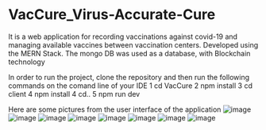 # VacCure_Virus-Accurate-Cure
It is a web application for recording vaccinations against covid-19 and managing available vaccines between vaccination centers. Developed using the MERN Stack. The mongo DB was used as a database, with Blockchain technology

In order to run the project, clone the repository and then run the following commands on the comand line of your IDE 
1 cd VacCure
2 npm install
3 cd client
4 npm install
4 cd..
5 npm run dev

Here are some pictures from the user interface of the application
![image](https://user-images.githubusercontent.com/51210369/121085389-738fa300-c7ea-11eb-8ab5-734c677488bd.png)
![image](https://user-images.githubusercontent.com/51210369/121085396-77bbc080-c7ea-11eb-80a1-eacf2554d629.png)
![image](https://user-images.githubusercontent.com/51210369/121085407-7db1a180-c7ea-11eb-8a9b-0fc7ecdca11b.png)
![image](https://user-images.githubusercontent.com/51210369/121085416-80ac9200-c7ea-11eb-8fb8-4974de7b073a.png)
![image](https://user-images.githubusercontent.com/51210369/121085433-84d8af80-c7ea-11eb-9ace-2ef132714b45.png)
![image](https://user-images.githubusercontent.com/51210369/121085447-8904cd00-c7ea-11eb-94c7-920075816ec1.png)
![image](https://user-images.githubusercontent.com/51210369/121085463-8d30ea80-c7ea-11eb-949f-1e4916bcd051.png)
![image](https://user-images.githubusercontent.com/51210369/121085470-8f934480-c7ea-11eb-804e-1e4e7548f958.png)







